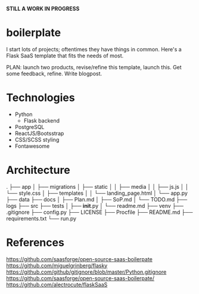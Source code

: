 **STILL A WORK IN PROGRESS**

# boilerplate
I start lots of projects; oftentimes they have things in common. Here's a Flask SaaS template that fits the needs of most.

PLAN: launch two products, revise/refine this template, launch this. Get some feedback, refine. Write blogpost.

# Technologies
- Python
  - Flask backend
- PostgreSQL 
- ReactJS/Bootsstrap
- CSS/SCSS styling
- Fontawesome


# Architecture
.
├── app
│   ├── migrations
│   ├── static
│   │   ├── media
│   │   ├── js.js
│   │   └── style.css
│   ├── templates
│   │   └── landing_page.html
│   └── app.py
├── data
├── docs
│   ├── Plan.md
│   ├── SoP.md
│   └── TODO.md
├── logs
├── src
├── tests
│   ├── __init__.py
│   └── readme.md
├── venv
├── .gitignore
├── config.py
├── LICENSE
├── Procfile
├── README.md
├── requirements.txt
└── run.py

# References
https://github.com/saasforge/open-source-saas-boilerpate
https://github.com/miguelgrinberg/flasky
https://github.com/github/gitignore/blob/master/Python.gitignore
https://github.com/saasforge/open-source-saas-boilerpate/
https://github.com/alectrocute/flaskSaaS
